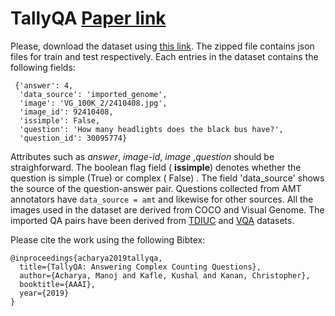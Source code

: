 # TallyQA [Paper link](https://arxiv.org/abs/1810.12440)

Please, download the dataset using [this link](https://github.com/manoja328/tallyqa/blob/master/tallyqa.zip?raw=true). The zipped file contains json files for train and test respectively. Each entries in the dataset contains the following fields:
```
 {'answer': 4,
  'data_source': 'imported_genome',
  'image': 'VG_100K_2/2410408.jpg',
  'image_id': 92410408,
  'issimple': False,
  'question': 'How many headlights does the black bus have?',
  'question_id': 30095774}
```

Attributes such as *answer*, *image-id*, *image* ,*question* should be straighforward. The boolean flag field ( **issimple**) denotes whether the question is simple (True)  or complex ( False) . The field 'data_source' shows the source of the question-answer pair. Questions collected from AMT annotators have ```data_source = amt``` and likewise for other sources. All the images used in the dataset are derived from COCO and Visual Genome. The imported QA pairs have been derived from [TDIUC](https://kushalkafle.com/projects/tdiuc.html) and [VQA](https://visualqa.org/) datasets.

Please cite the work using the following Bibtex:
```
@inproceedings{acharya2019tallyqa,
  title={TallyQA: Answering Complex Counting Questions},
  author={Acharya, Manoj and Kafle, Kushal and Kanan, Christopher},
  booktitle={AAAI},
  year={2019}
}

```

